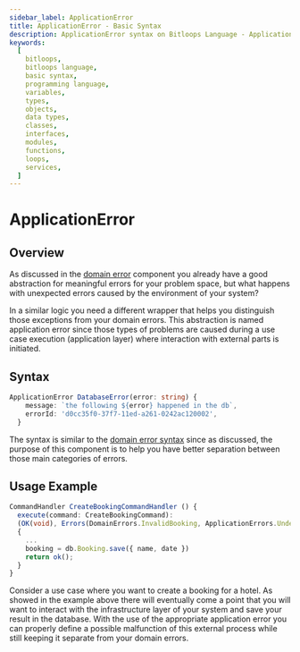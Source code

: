 ```yaml
---
sidebar_label: ApplicationError
title: ApplicationError - Basic Syntax
description: ApplicationError syntax on Bitloops Language - Application Erros occur when there is an error in the application layer where interaction with external parts is initiated
keywords:
  [
    bitloops,
    bitloops language,
    basic syntax,
    programming language,
    variables,
    types,
    objects,
    data types,
    classes,
    interfaces,
    modules,
    functions,
    loops,
    services,
  ]
---
```


# ApplicationError

## Overview

As discussed in the [domain error](./domain-error.md) component you
already have a good abstraction for meaningful errors for your problem space, but
what happens with unexpected errors caused by the environment of your system?

In a similar logic you need a different wrapper that helps you distinguish those
exceptions from your domain errors.
This abstraction is named application error since those types of problems are
caused during a use case execution (application layer) where interaction with external parts is initiated.

## Syntax

```typescript
ApplicationError DatabaseError(error: string) {
    message: `the following ${error} happened in the db`,
    errorId: 'd0cc35f0-37f7-11ed-a261-0242ac120002',
  }
```

The syntax is similar to the [domain error syntax](./domain-error#syntax) since
as discussed, the purpose of this component is to help you have better
separation between those main categories of errors.

## Usage Example

```typescript
CommandHandler CreateBookingCommandHandler () {
  execute(command: CreateBookingCommand):
  (OK(void), Errors(DomainErrors.InvalidBooking, ApplicationErrors.UndefinedName))
  {
    ...
    booking = db.Booking.save({ name, date })
    return ok();
  }
}
```

Consider a use case where you want to create a booking for a hotel. As showed in
the example above there will eventually come a point that you will want to
interact with the infrastructure layer of your system and save your result in the
database. With the use of the appropriate application error you can properly
define a possible malfunction of this external process while still keeping it
separate from your domain errors.